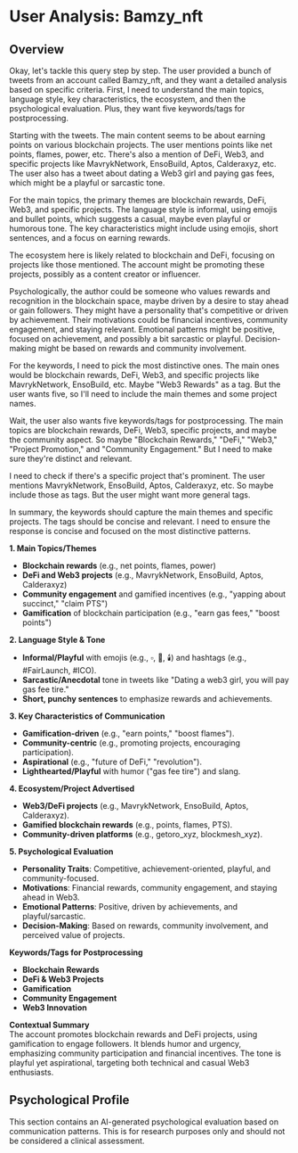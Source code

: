 # User Analysis: Bamzy_nft

## Overview

<think>
Okay, let's tackle this query step by step. The user provided a bunch of tweets from an account called Bamzy_nft, and they want a detailed analysis based on specific criteria. First, I need to understand the main topics, language style, key characteristics, the ecosystem, and then the psychological evaluation. Plus, they want five keywords/tags for postprocessing.

Starting with the tweets. The main content seems to be about earning points on various blockchain projects. The user mentions points like net points, flames, power, etc. There's also a mention of DeFi, Web3, and specific projects like MavrykNetwork, EnsoBuild, Aptos, Calderaxyz, etc. The user also has a tweet about dating a Web3 girl and paying gas fees, which might be a playful or sarcastic tone. 

For the main topics, the primary themes are blockchain rewards, DeFi, Web3, and specific projects. The language style is informal, using emojis and bullet points, which suggests a casual, maybe even playful or humorous tone. The key characteristics might include using emojis, short sentences, and a focus on earning rewards. 

The ecosystem here is likely related to blockchain and DeFi, focusing on projects like those mentioned. The account might be promoting these projects, possibly as a content creator or influencer. 

Psychologically, the author could be someone who values rewards and recognition in the blockchain space, maybe driven by a desire to stay ahead or gain followers. They might have a personality that's competitive or driven by achievement. Their motivations could be financial incentives, community engagement, and staying relevant. Emotional patterns might be positive, focused on achievement, and possibly a bit sarcastic or playful. Decision-making might be based on rewards and community involvement.

For the keywords, I need to pick the most distinctive ones. The main ones would be blockchain rewards, DeFi, Web3, and specific projects like MavrykNetwork, EnsoBuild, etc. Maybe "Web3 Rewards" as a tag. But the user wants five, so I'll need to include the main themes and some project names. 

Wait, the user also wants five keywords/tags for postprocessing. The main topics are blockchain rewards, DeFi, Web3, specific projects, and maybe the community aspect. So maybe "Blockchain Rewards," "DeFi," "Web3," "Project Promotion," and "Community Engagement." But I need to make sure they're distinct and relevant. 

I need to check if there's a specific project that's prominent. The user mentions MavrykNetwork, EnsoBuild, Aptos, Calderaxyz, etc. So maybe include those as tags. But the user might want more general tags. 

In summary, the keywords should capture the main themes and specific projects. The tags should be concise and relevant. I need to ensure the response is concise and focused on the most distinctive patterns.
</think>

**1. Main Topics/Themes**  
- **Blockchain rewards** (e.g., net points, flames, power)  
- **DeFi and Web3 projects** (e.g., MavrykNetwork, EnsoBuild, Aptos, Calderaxyz)  
- **Community engagement** and gamified incentives (e.g., "yapping about succinct," "claim PTS")  
- **Gamification** of blockchain participation (e.g., "earn gas fees," "boost points")  

**2. Language Style & Tone**  
- **Informal/Playful** with emojis (e.g., ▫️, 🛞, 🕯️) and hashtags (e.g., #FairLaunch, #ICO).  
- **Sarcastic/Anecdotal** tone in tweets like "Dating a web3 girl, you will pay gas fee tire."  
- **Short, punchy sentences** to emphasize rewards and achievements.  

**3. Key Characteristics of Communication**  
- **Gamification-driven** (e.g., "earn points," "boost flames").  
- **Community-centric** (e.g., promoting projects, encouraging participation).  
- **Aspirational** (e.g., "future of DeFi," "revolution").  
- **Lighthearted/Playful** with humor ("gas fee tire") and slang.  

**4. Ecosystem/Project Advertised**  
- **Web3/DeFi projects** (e.g., MavrykNetwork, EnsoBuild, Aptos, Calderaxyz).  
- **Gamified blockchain rewards** (e.g., points, flames, PTS).  
- **Community-driven platforms** (e.g., getoro_xyz, blockmesh_xyz).  

**5. Psychological Evaluation**  
- **Personality Traits**: Competitive, achievement-oriented, playful, and community-focused.  
- **Motivations**: Financial rewards, community engagement, and staying ahead in Web3.  
- **Emotional Patterns**: Positive, driven by achievements, and playful/sarcastic.  
- **Decision-Making**: Based on rewards, community involvement, and perceived value of projects.  

**Keywords/Tags for Postprocessing**  
- **Blockchain Rewards**  
- **DeFi & Web3 Projects**  
- **Gamification**  
- **Community Engagement**  
- **Web3 Innovation**  

**Contextual Summary**  
The account promotes blockchain rewards and DeFi projects, using gamification to engage followers. It blends humor and urgency, emphasizing community participation and financial incentives. The tone is playful yet aspirational, targeting both technical and casual Web3 enthusiasts.

## Psychological Profile

This section contains an AI-generated psychological evaluation based on communication patterns. This is for research purposes only and should not be considered a clinical assessment.